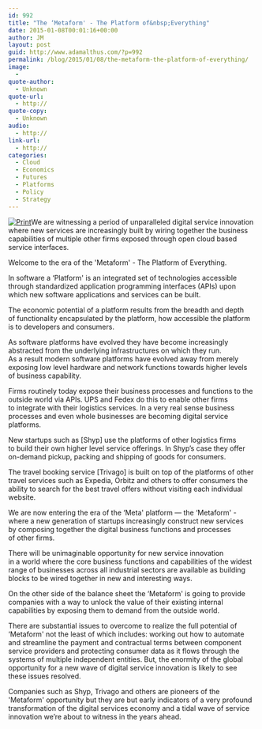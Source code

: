 ```yaml
---
id: 992
title: "The ‘Metaform' - The Platform of&nbsp;Everything"
date: 2015-01-08T00:01:16+00:00
author: JM
layout: post
guid: http://www.adamalthus.com/?p=992
permalink: /blog/2015/01/08/the-metaform-the-platform-of-everything/
image:
  - 
quote-author:
  - Unknown
quote-url:
  - http://
quote-copy:
  - Unknown
audio:
  - http://
link-url:
  - http://
categories:
  - Cloud
  - Economics
  - Futures
  - Platforms
  - Policy
  - Strategy
---
```

[<img class="alignleft  wp-image-994" src="http://i1.wp.com/www.adamalthus.com/wp-content/uploads/2015/01/CloudPlatformSmall.jpg?resize=208%2C178" alt="Print" srcset="http://i1.wp.com/www.adamalthus.com/wp-content/uploads/2015/01/CloudPlatformSmall.jpg?resize=300%2C257 300w, http://i1.wp.com/www.adamalthus.com/wp-content/uploads/2015/01/CloudPlatformSmall.jpg?w=600 600w" sizes="(max-width: 208px) 100vw, 208px" data-recalc-dims="1" />](http://i1.wp.com/www.adamalthus.com/wp-content/uploads/2015/01/CloudPlatformSmall.jpg)We&nbsp;are witnessing a&nbsp;period of&nbsp;unparalleled digital service innovation where new services are increasingly built by&nbsp;wiring together the business capabilities of&nbsp;multiple other firms exposed through open cloud based service interfaces.

Welcome to&nbsp;the era of&nbsp;the 'Metaform' - The Platform of&nbsp;Everything.<!--more-->

In&nbsp;software a ‘Platform' is&nbsp;an&nbsp;integrated set of&nbsp;technologies accessible through standardized application programming interfaces (APIs) upon which new software applications and services can be&nbsp;built.

The economic potential of&nbsp;a&nbsp;platform results from the breadth and depth of&nbsp;functionality encapsulated by&nbsp;the platform, how accessible the platform is&nbsp;to&nbsp;developers and consumers.

As&nbsp;software platforms have evolved they have become increasingly abstracted from the underlying infrastructures on&nbsp;which they run. As&nbsp;a&nbsp;result modern software platforms have evolved away from merely exposing low level hardware and network functions towards higher levels of&nbsp;business capability.

Firms routinely today expose their business processes and functions to&nbsp;the outside world via APIs. UPS and Fedex do&nbsp;this to&nbsp;enable other firms to&nbsp;integrate with their logistics services. In&nbsp;a&nbsp;very real sense business processes and even whole businesses are becoming digital service platforms.

New startups such as [Shyp] use the platforms of&nbsp;other logistics firms to&nbsp;build their own higher level service offerings. In&nbsp;Shyp&rsquo;s case they offer on-demand pickup, packing and shipping of&nbsp;goods for consumers.

The travel booking service [Trivago] is&nbsp;built on&nbsp;top of&nbsp;the platforms of&nbsp;other travel services such as&nbsp;Expedia, Orbitz and others to&nbsp;offer consumers the ability to&nbsp;search for the best travel offers without visiting each individual website.

We&nbsp;are now entering the era of&nbsp;the ‘Meta' platform&nbsp;&mdash; the ‘Metaform' - where a&nbsp;new generation of&nbsp;startups increasingly construct new services by&nbsp;composing together the digital business functions and processes of&nbsp;other firms.

There will be&nbsp;unimaginable opportunity for new service innovation in&nbsp;a&nbsp;world where the core business functions and capabilities of&nbsp;the widest range of&nbsp;businesses across all industrial sectors are available as&nbsp;building blocks to&nbsp;be&nbsp;wired together in&nbsp;new and interesting ways.

On&nbsp;the other side of&nbsp;the balance sheet the ‘Metaform' is&nbsp;going to&nbsp;provide companies with a&nbsp;way to&nbsp;unlock the value of&nbsp;their existing internal capabilities by&nbsp;exposing them to&nbsp;demand from the outside world.

There are substantial issues to&nbsp;overcome to&nbsp;realize the full potential of ‘Metaform' not the least of&nbsp;which includes: working out how to&nbsp;automate and streamline the payment and contractual terms between component service providers and protecting consumer data as&nbsp;it&nbsp;flows through the systems of&nbsp;multiple independent entities. But, the enormity of&nbsp;the global opportunity for a&nbsp;new wave of&nbsp;digital service innovation is&nbsp;likely to&nbsp;see these issues resolved.

Companies such as&nbsp;Shyp, Trivago and others are pioneers of&nbsp;the 'Metaform' opportunity but they are but early indicators of&nbsp;a&nbsp;very profound transformation of&nbsp;the digital services economy and a&nbsp;tidal wave of&nbsp;service innovation we&rsquo;re about to&nbsp;witness in&nbsp;the years ahead.